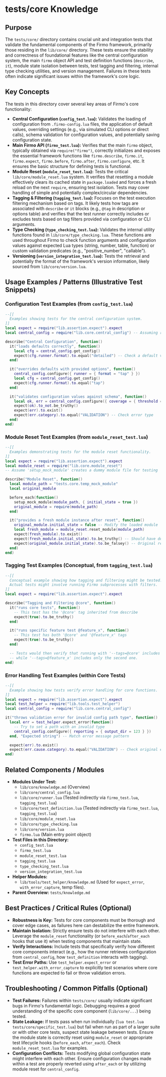 # tests/core Knowledge

## Purpose

The `tests/core/` directory contains crucial unit and integration tests that validate the fundamental components of the Firmo framework, primarily those residing in the `lib/core/` directory. These tests ensure the stability and correctness of foundational features like the central configuration system, the main `firmo` object API and test definition functions (`describe`, `it`), module state isolation between tests, test tagging and filtering, internal type checking utilities, and version management. Failures in these tests often indicate significant issues within the framework's core logic.

## Key Concepts

The tests in this directory cover several key areas of Firmo's core functionality:

- **Central Configuration (`config_test.lua`):** Validates the loading of configuration from `.firmo-config.lua` files, the application of default values, overriding settings (e.g., via simulated CLI options or direct calls), schema validation for configuration values, and potentially saving configuration state.
- **Main Firmo API (`firmo_test.lua`):** Verifies that the main `firmo` object, typically obtained via `require("firmo")`, correctly initializes and exposes the essential framework functions like `firmo.describe`, `firmo.it`, `firmo.expect`, `firmo.before`, `firmo.after`, `firmo.configure`, etc. It ensures the basic structure for defining tests is functional.
- **Module Reset (`module_reset_test.lua`):** Tests the critical `lib/core/module_reset.lua` system. It verifies that resetting a module effectively clears its cached state in `package.loaded` and forces a fresh reload on the next `require`, ensuring test isolation. Tests may cover handling of simple and potentially complex/circular dependencies.
- **Tagging & Filtering (`tagging_test.lua`):** Focuses on the test execution filtering mechanism based on tags. It likely tests how tags are associated with `describe` or `it` blocks (e.g., `@tag` in description or options table) and verifies that the test runner correctly includes or excludes tests based on tag filters provided via configuration or CLI arguments.
- **Type Checking (`type_checking_test.lua`):** Validates the internal utility functions found in `lib/core/type_checking.lua`. These functions are used throughout Firmo to check function arguments and configuration values against expected Lua types (string, number, table, function) or custom validation predicates (e.g., "positive_number", "callable").
- **Versioning (`version_integration_test.lua`):** Tests the retrieval and potentially the format of the framework's version information, likely sourced from `lib/core/version.lua`.

## Usage Examples / Patterns (Illustrative Test Snippets)

### Configuration Test Examples (from `config_test.lua`)

```lua
--[[
  Examples showing tests for the central configuration system.
]]
local expect = require("lib.assertion.expect").expect
local central_config = require("lib.core.central_config") -- Assuming reset between tests

describe("Central Configuration", function()
  it("loads defaults correctly", function()
    local cfg = central_config.get_config()
    expect(cfg.runner.format).to.equal("detailed") -- Check a default value
  end)

  it("overrides defaults with provided options", function()
    central_config.configure({ runner = { format = "tap" } })
    local cfg = central_config.get_config()
    expect(cfg.runner.format).to.equal("tap")
  end)

  it("validates configuration values against schema", function()
    local ok, err = central_config.configure({ coverage = { threshold = "not-a-number" } })
    expect(ok).to_not.be_truthy()
    expect(err).to.exist()
    expect(err.category).to.equal("VALIDATION") -- Check error type
  end)
end)
```

### Module Reset Test Examples (from `module_reset_test.lua`)

```lua
--[[
  Examples demonstrating tests for the module reset functionality.
]]
local expect = require("lib.assertion.expect").expect
local module_reset = require("lib.core.module_reset")
-- Assume 'setup_mock_module' creates a dummy module file for testing

describe("Module Reset", function()
  local module_path = "tests.core.temp_mock_module"
  local original_module

  before_each(function()
    setup_mock_module(module_path, { initial_state = true })
    original_module = require(module_path)
  end)

  it("provides a fresh module instance after reset", function()
    original_module.initial_state = false -- Modify the loaded module
    local fresh_module = module_reset.reset_module(module_path)
    expect(fresh_module).to.exist()
    expect(fresh_module.initial_state).to.be_truthy() -- Should have default value
    expect(original_module.initial_state).to.be_falsey() -- Original remains modified
  end)
end)
```

### Tagging Test Examples (Conceptual, from `tagging_test.lua`)

```lua
--[[
  Conceptual example showing how tagging and filtering might be tested.
  Actual tests might involve running Firmo subprocesses with filters.
]]
local expect = require("lib.assertion.expect").expect

describe("Tagging and Filtering @core", function()
  it("runs core tests", function()
    -- This test has the '@core' tag inherited from describe
    expect(true).to.be_truthy()
  end)

  it("runs specific feature test @feature_x", function()
    -- This test has both '@core' and '@feature_x' tags
    expect(true).to.be_truthy()
  end)

  -- Tests would then verify that running with '--tags=@core' includes both,
  -- while '--tags=@feature_x' includes only the second one.
end)
```

### Error Handling Test Examples (within Core Tests)

```lua
--[[
  Example showing how tests verify error handling for core functions.
]]
local expect = require("lib.assertion.expect").expect
local test_helper = require("lib.tools.test_helper")
local central_config = require("lib.core.central_config")

it("throws validation error for invalid config path type", function()
  local err = test_helper.expect_error(function()
    -- Try to set a path with an invalid type
    central_config.configure({ reporting = { output_dir = 123 } })
  end, "Expected string") -- Match error message pattern

  expect(err).to.exist()
  expect(err.cause.category).to.equal("VALIDATION") -- Check original error category
end)
```

## Related Components / Modules

- **Modules Under Test:**
    - `lib/core/knowledge.md` (Overview)
    - `lib/core/central_config.lua`
    - `lib/core/runner.lua` (Tested indirectly via `firmo_test.lua`, `tagging_test.lua`)
    - `lib/core/test_definition.lua` (Tested indirectly via `firmo_test.lua`, `tagging_test.lua`)
    - `lib/core/module_reset.lua`
    - `lib/core/type_checking.lua`
    - `lib/core/version.lua`
    - `firmo.lua` (Main entry point object)
- **Test Files in this Directory:**
    - `config_test.lua`
    - `firmo_test.lua`
    - `module_reset_test.lua`
    - `tagging_test.lua`
    - `type_checking_test.lua`
    - `version_integration_test.lua`
- **Helper Modules:**
    - `lib/tools/test_helper/knowledge.md` (Used for `expect_error`, `with_error_capture`, temp files).
- **Parent Overview:** `tests/knowledge.md`

## Best Practices / Critical Rules (Optional)

- **Robustness is Key:** Tests for core components must be thorough and cover edge cases, as failures here can destabilize the entire framework.
- **Maintain Isolation:** Strictly ensure tests do not interfere with each other. Leverage the `module_reset` functionality (or `before_each`/`after_each` hooks that use it) when testing components that maintain state.
- **Verify Interactions:** Include tests that specifically verify how different core components interact (e.g., how the runner retrieves configuration from `central_config`, how `test_definition` interacts with tagging).
- **Test Error Paths:** Use `test_helper.expect_error` or `test_helper.with_error_capture` to explicitly test scenarios where core functions are expected to fail or throw validation errors.

## Troubleshooting / Common Pitfalls (Optional)

- **Test Failures:** Failures within `tests/core/` usually indicate significant bugs in Firmo's fundamental logic. Debugging requires a good understanding of the specific core component (`lib/core/...`) being tested.
- **State Leakage:** If tests pass when run individually (`lua test.lua tests/core/specific_test.lua`) but fail when run as part of a larger suite or with other core tests, suspect state leakage between tests. Ensure the module state is correctly reset using `module_reset` or appropriate test lifecycle hooks (`before_each`, `after_each`). Check `module_reset_test.lua` for examples.
- **Configuration Conflicts:** Tests modifying global configuration state might interfere with each other. Ensure configuration changes made within a test are properly reverted using `after_each` or by utilizing module reset for `central_config`.
